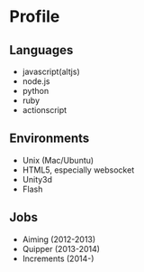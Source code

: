# Profile

## Languages

- javascript(altjs)
- node.js
- python
- ruby
- actionscript

## Environments

- Unix (Mac/Ubuntu)
- HTML5, especially websocket
- Unity3d
- Flash

## Jobs

* Aiming (2012-2013)
* Quipper (2013-2014)
* Increments (2014-)

